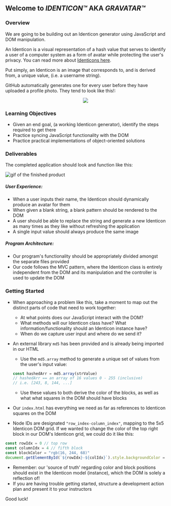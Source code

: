 ## Welcome to _IDENTICON™️_ AKA _GRAVATAR™️_



### Overview

We are going to be building out an Identicon generator using JavaScript and DOM
manipulation.

An Identicon is a visual representation of a hash value that serves to identify
a user of a computer system as a form of avatar while protecting the user's
privacy. You can read more about [Identicons here](https://en.wikipedia.org/wiki/Identicon).

Put simply, an Identicon is an image that corresponds to, and is derived from, a unique value, (i.e. a
username string).

GitHub automatically generates one for every user before they have uploaded a
profile photo. They tend to look like this!:  
<p align="center">
  <img src="https://s3.amazonaws.com/learn-verified/identicon-example.png"/>
</p>

### Learning Objectives

 - Given an end goal, (a working Identicon generator), identify the steps
 required to get there
 - Practice syncing JavaScript functionality with the DOM
 - Practice practical implementations of object-oriented solutions

### Deliverables

The completed application should look and function like this:

![gif of the finished product](https://s3.amazonaws.com/learn-verified/identicon-demo.gif)

##### User Experience:
 - When a user inputs their name, the Identicon should dynamically produce an
avatar for them
 - When given a blank string, a blank pattern should be rendered to the DOM
 - A user should be able to replace the string and generate a new Identicon
 as many times as they like without refreshing the application
 - A single input value should always produce the same image

##### Program Architecture:
 - Our program's functionality should be appropriately divided amongst the
 separate files provided
 - Our code follows the MVC pattern, where the Identicon class is entirely
 independent from the DOM and its manipulation and the controller is used to
 update the DOM

### Getting Started

 - When approaching a problem like this, take a moment to map out the distinct
parts of code that need to work together:
   - At what points does our JavaScript interact with the DOM?
   - What methods will our Identicon class have? What information/functionality
   should an Identicon instance have?
   - When do we capture user input and where do we send it?

- An external library ```md5``` has been provided and is already being imported
 in our HTML
  - Use the ```md5.array``` method to generate a unique set of values from the
  user's input value:
  ```JavaScript
  const hashedArr = md5.array(strValue)
  // hashedArr == an array of 16 values 0 - 255 (inclusive)
  // i.e. [243, 8, 144, ...]
  ```
  - Use these values to both derive the color of the blocks, as well as what
  what squares in the DOM should have blocks


- Our ```index.html``` has everything we need as far as references to Identicon
squares on the DOM
- Node IDs are designated ```"row_index-column_index"```, mapping to the
5x5 Identicon DOM grid. If we wanted to change the color of the top
right block in our DOM's Identicon grid, we could do it like this:
```javascript
const rowIdx = 0 // top row
const columnIdx = 4 // fifth block
const blockColor = "rgb(16, 244, 68)"
document.getElementById(`${rowIdx}-${colIdx}`).style.backgroundColor = blockColor
```
- Remember: our 'source of truth' regarding color and block positions should
exist in the Identicon model (instance), which the DOM is solely a reflection
of!
- If you are having trouble getting started, structure a development action
plan and present it to your instructors


Good luck!
